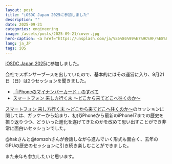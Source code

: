 ```yaml
---
layout: post
title: "iOSDC Japan 2025に参加しました"
description: ""
date: 2025-09-21
categories: engineering
image: /assets/posts/2025-09-21/cover.jpg
hero-caption: <a href="https://unsplash.com/ja/%E5%86%99%E7%9C%9F/%E8%83%8C%E6%99%AF%E3%81%8C%E3%81%BC%E3%82%84%E3%81%91%E3%81%9F%E6%90%BA%E5%B8%AF%E9%9B%BB%E8%A9%B1%E3%81%AE%E6%8E%A5%E5%86%99-uuNCR2NpiNE?utm_content=creditCopyText&utm_medium=referral&utm_source=unsplash">Unsplash</a>の<a href="https://unsplash.com/ja/@martz90?utm_content=creditCopyText&utm_medium=referral&utm_source=unsplash">Martin Martz</a>が撮影した写真
lang: ja_JP
tags: iOS
---
```


[iOSDC Japan 2025](https://iosdc.jp/2025/)に参加しました。

会社でスポンサーブースを出していたので、基本的にはその運営に入り、9月21日（日）は2つセッションを聞きました。

- [「iPhoneのマイナンバーカード」のすべて](https://fortee.jp/iosdc-japan-2025/proposal/92480fdb-0cae-4b75-8471-348b02924fa9)
- [スマートフォン 来し方行く末 〜どこから来てどこへ往くのか〜](https://fortee.jp/iosdc-japan-2025/proposal/aa8ff73a-fe8c-49e0-97f1-53e588cd8a30e)

[スマートフォン 来し方行く末 〜どこから来てどこへ往くのか〜](https://fortee.jp/iosdc-japan-2025/proposal/aa8ff73a-fe8c-49e0-97f1-53e588cd8a30e)のセッションに関しては、ガラケーから始まり、初代iPhoneから最新のiPhone17までの歴史を振り返りつつ、どういった進化を遂げてきたのかを改めて思い出すことができ非常に面白いセッションでした。

@hakさんと@tomzohさんが会話しながら進んでいく形式も面白く、去年のGPUの歴史のセッションに引き続き楽しむことができました。

また来年も参加したいと思います。
